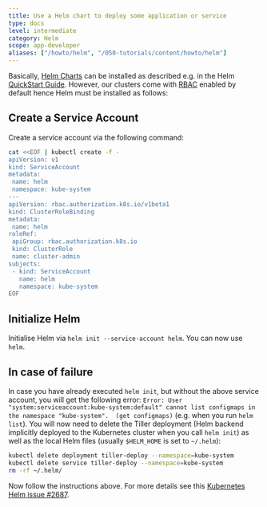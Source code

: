 ```yaml
---
title: Use a Helm chart to deploy some application or service
type: docs
level: intermediate
category: Helm
scope: app-developer
aliases: ["/howto/helm", "/050-tutorials/content/howto/helm"]
---
```



Basically, [Helm Charts](https://github.com/kubernetes/charts) can be installed as described e.g. in the Helm 
[QuickStart Guide](https://docs.helm.sh/using_helm/#quickstart-guide). However, our clusters come with 
[RBAC](https://kubernetes.io/docs/admin/authorization/rbac) enabled by default hence Helm must be installed as follows:

## Create a Service Account
 
Create a service account via the following command:


```sh
cat <<EOF | kubectl create -f -
apiVersion: v1
kind: ServiceAccount
metadata:
 name: helm
 namespace: kube-system
---
apiVersion: rbac.authorization.k8s.io/v1beta1
kind: ClusterRoleBinding
metadata:
 name: helm
roleRef:
 apiGroup: rbac.authorization.k8s.io
 kind: ClusterRole
 name: cluster-admin
subjects:
 - kind: ServiceAccount
   name: helm
   namespace: kube-system
EOF
```

## Initialize Helm 

Initialise Helm via ```helm init --service-account helm```. You can now use `helm`.

## In case of failure

In case you have already executed `helm init`, but without the above service account, you will get the following error:
 `Error: User "system:serviceaccount:kube-system:default" cannot list configmaps in the namespace "kube-system". 
 (get configmaps)` (e.g. when you run `helm list`). You will now need to delete the Tiller deployment (Helm backend 
 implicitly deployed to the Kubernetes cluster when you call `helm init`) as well as the local Helm files (usually 
 `$HELM_HOME` is set to `~/.helm`):

```sh
kubectl delete deployment tiller-deploy --namespace=kube-system
kubectl delete service tiller-deploy --namespace=kube-system 
rm -rf ~/.helm/
```

Now follow the instructions above. For more details see this 
[Kubernetes Helm issue #2687](https://github.com/kubernetes/helm/issues/2687).

